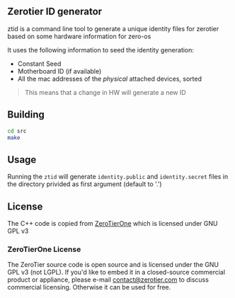 ## Zerotier ID generator
ztid is a command line tool to generate a unique identity files for zerotier based on some hardware information
for zero-os

It uses the following information to seed the identity generation:
- Constant Seed
- Motherboard ID (if available)
- All the mac addresses of the *physical* attached devices, sorted

> This means that a change in HW will generate a new ID

## Building
```bash
cd src
make
```

## Usage
Running the `ztid` will generate `identity.public` and `identity.secret` files in the directory privided as first argument (default to '.')

## License
The C++ code is copied from [ZeroTierOne](https://github.com/zerotier/ZeroTierOne) which is licensed under GNU GPL v3

### ZeroTierOne License
The ZeroTier source code is open source and is licensed under the GNU GPL v3 (not LGPL).
If you'd like to embed it in a closed-source commercial product or appliance,
please e-mail contact@zerotier.com to discuss commercial licensing. Otherwise it can be used for free.
